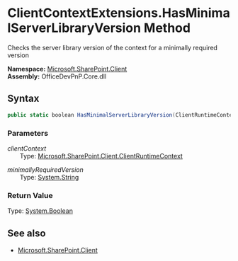 # ClientContextExtensions.HasMinimalServerLibraryVersion Method  
Checks the server library version of the context for a minimally required version  

**Namespace:** [Microsoft.SharePoint.Client](Microsoft.SharePoint.Client.md)  
**Assembly:** OfficeDevPnP.Core.dll  
## Syntax
```C#
public static boolean HasMinimalServerLibraryVersion(ClientRuntimeContext clientContext,String minimallyRequiredVersion)
```
### Parameters
*clientContext*  
&emsp;&emsp;Type: [Microsoft.SharePoint.Client.ClientRuntimeContext](Microsoft.SharePoint.Client.ClientRuntimeContext.md) 
&emsp;&emsp;  
  
*minimallyRequiredVersion*  
&emsp;&emsp;Type: [System.String](System.String.md) 
&emsp;&emsp;  
  
### Return Value
Type: [System.Boolean](System.Boolean.md 
)

## See also
- [Microsoft.SharePoint.Client](Microsoft.SharePoint.Client.md)
